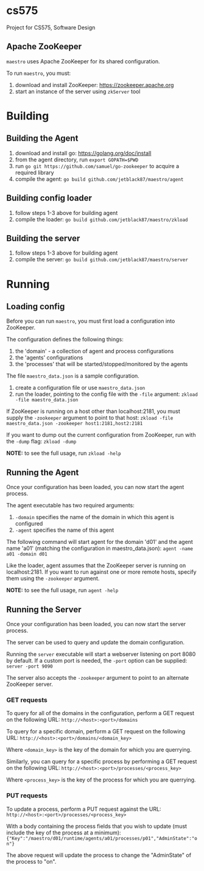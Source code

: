 cs575
=====

Project for CS575, Software Design

Apache ZooKeeper
----------------
`maestro` uses Apache ZooKeeper for its shared configuration.

To run `maestro`, you must:

1. download and install ZooKeeper: https://zookeeper.apache.org
2. start an instance of the server using `zkServer` tool

Building
========

Building the Agent
------------------
1. download and install go: https://golang.org/doc/install
2. from the agent directory, run `export GOPATH=$PWD`
3. run `go git https://github.com/samuel/go-zookeeper` to acquire a required library
4. compile the agent: `go build github.com/jetblack87/maestro/agent`

Building config loader
----------------------
1. follow steps 1-3 above for building agent
2. compile the loader: `go build github.com/jetblack87/maestro/zkload`

Building the server
-------------------
1. follow steps 1-3 above for building agent
2. compile the server: `go build github.com/jetblack87/maestro/server`

Running
=======

Loading config
--------------
Before you can run `maestro`, you must first load a configuration into ZooKeeper.

The configuration defines the following things:
1. the 'domain' - a collection of agent and process configurations
2. the 'agents' configurations
3. the 'processes' that will be started/stopped/monitored by the agents

The file `maestro_data.json` is a sample configuration.

1. create a configuration file or use `maestro_data.json`
2. run the loader, pointing to the config file with the `-file` argument: `zkload -file maestro_data.json`

If ZooKeeper is running on a host other than localhost:2181, you must supply the `-zookeeper` argument to point to that host:
`zkload -file maestro_data.json -zookeeper host1:2181,host2:2181`

If you want to dump out the current configuration from ZooKeeper, run with the `-dump` flag:
`zkload -dump`


**NOTE:** to see the full usage, run `zkload -help`

Running the Agent
-----------------
Once your configuration has been loaded, you can now start the agent process.

The agent executable has two required arguments:
1. `-domain` specifies the name of the domain in which this agent is configured
2. `-agent` specifies the name of this agent

The following command will start agent for the domain 'd01' and the agent name 'a01' (matching the configuration in maestro_data.json):
`agent -name a01 -domain d01`

Like the loader, agent assumes that the ZooKeeper server is running on localhost:2181. If you want to run against one or more remote hosts, specify them using the `-zookeeper` argument.

**NOTE:** to see the full usage, run `agent -help`

Running the Server
------------------
Once your configuration has been loaded, you can now start the server process.

The server can be used to query and update the domain configuration.

Running the `server` executable will start a webserver listening on port 8080 by default. If a custom port is needed, the `-port` option can be supplied:
`server -port 9090`

The server also accepts the `-zookeeper` argument to point to an alternate ZooKeeper server.

### GET requests

To query for all of the domains in the configuration, perform a GET request on the following URL:
`http://<host>:<port>/domains`

To query for a specific domain, perform a GET request on the following URL:
`http://<host>:<port>/domains/<domain_key>`

Where `<domain_key>` is the key of the domain for which you are querrying.

Similarly, you can query for a specific process by performing a GET request on the following URL:
`http://<host>:<port>/processes/<process_key>`

Where `<process_key>` is the key of the process for which you are querrying.


### PUT requests

To update a process, perform a PUT request against the URL:
`http://<host>:<port>/processes/<process_key>`

With a body containing the process fields that you wish to update (must include the key of the process at a minimum):
`{"Key":"/maestro/d01/runtime/agents/a01/processes/p01","AdminState":"on"}`

The above request will update the process to change the "AdminState" of the process to "on".
